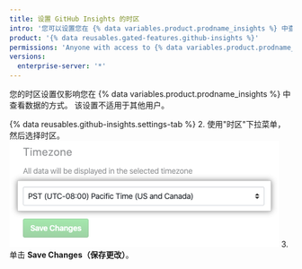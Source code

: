 ```yaml
---
title: 设置 GitHub Insights 的时区
intro: '您可以设置您在 {% data variables.product.prodname_insights %} 中查看的指标的时区。'
product: '{% data reusables.gated-features.github-insights %}'
permissions: 'Anyone with access to {% data variables.product.prodname_insights %} can set their own timezone.'
versions:
  enterprise-server: '*'
---
```


您的时区设置仅影响您在 {% data variables.product.prodname_insights %} 中查看数据的方式。 该设置不适用于其他用户。

{% data reusables.github-insights.settings-tab %}
2. 使用"时区"下拉菜单，然后选择时区。 ![时区下拉菜单](/assets/images/help/insights/timezone-drop-down.png)
3. 单击 **Save Changes（保存更改）**。
